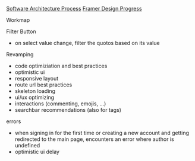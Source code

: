 [Software Architecture Process](https://lucid.app/lucidchart/65298aff-e571-419d-b938-d7807cc57a6f/edit?viewport_loc=-390%2C816%2C1725%2C863%2C0_0&invitationId=inv_edbe348a-fe29-491b-98bb-1c8784b4b74f)
[Framer Design Progress](https://framer.com/projects/Quoto--opvVJYsgrXg5pKP6NGtT-jm9jg)

Workmap

Filter Button
- on select value change, filter the quotos based on its value

Revamping
- code optimiziation and best practices
- optimistic ui
- responsive layout
- route url best practices
- skeleton loading
- ui/ux optimizing
- interactions (commenting, emojis, ...)
- searchbar recommendations (also for tags)

errors
- when signing in for the first time or creating a new account and getting redirected to the main page, encounters an error where author is undefined
- optimistic ui delay